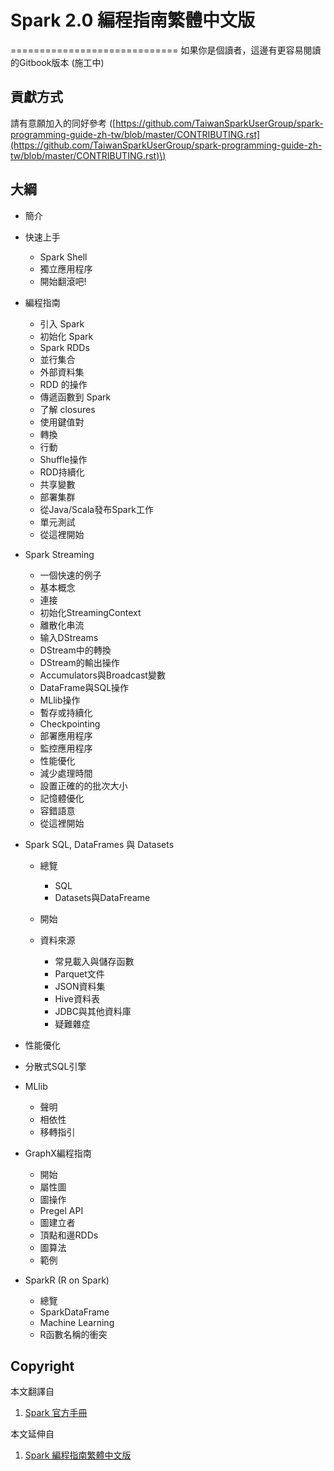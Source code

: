 # Spark 2.0 編程指南繁體中文版

============================= 如果你是個讀者，這邊有更容易閱讀的Gitbook版本 \(施工中\)

## 貢獻方式

請有意願加入的同好參考 \([https://github.com/TaiwanSparkUserGroup/spark-programming-guide-zh-tw/blob/master/CONTRIBUTING.rst](https://github.com/TaiwanSparkUserGroup/spark-programming-guide-zh-tw/blob/master/CONTRIBUTING.rst)\)

## 大綱

* 簡介

* 快速上手
  * Spark Shell
  * 獨立應用程序
  * 開始翻滾吧!

* 編程指南
  * 引入 Spark
  * 初始化 Spark
  * Spark RDDs
  * 並行集合
  * 外部資料集
  * RDD 的操作
  * 傳遞函數到 Spark
  * 了解 closures
  * 使用鍵值對
  * 轉換
  * 行動
  * Shuffle操作
  * RDD持續化
  * 共享變數
  * 部署集群  
  * 從Java/Scala發布Spark工作  
  * 單元測試  
  * 從這裡開始

* Spark Streaming
  * 一個快速的例子
  * 基本概念
  * 連接
  * 初始化StreamingContext
  * 離散化串流
  * 输入DStreams
  * DStream中的轉換
  * DStream的輸出操作
  * Accumulators與Broadcast變數
  * DataFrame與SQL操作
  * MLlib操作
  * 暫存或持續化
  * Checkpointing
  * 部署應用程序
  * 監控應用程序
  * 性能優化
  * 減少處理時間
  * 設置正確的的批次大小
  * 記憶體優化
  * 容錯語意
  * 從這裡開始


* Spark SQL, DataFrames 與 Datasets

  * 總覽

    * SQL
    * Datasets與DataFreame

  * 開始

  * 資料來源

    * 常見載入與儲存函數
    * Parquet文件
    * JSON資料集
    * Hive資料表
    * JDBC與其他資料庫
    * 疑難雜症



* 性能優化

* 分散式SQL引擎


* MLlib
  * 聲明
  * 相依性
  * 移轉指引


* GraphX編程指南
  * 開始
  * 屬性圖
  * 圖操作
  * Pregel API
  * 圖建立者
  * 頂點和邊RDDs
  * 圖算法
  * 範例


* SparkR \(R on Spark\)
  * 總覽
  * SparkDataFrame
  * Machine Learning
  * R函數名稱的衝突


## Copyright

本文翻譯自

1. [Spark 官方手冊](http://spark.apache.org/docs/latest/sql-programming-guide.html)

本文延伸自

1. [Spark 編程指南繁體中文版](https://www.gitbook.com/book/taiwansparkusergroup/spark-programming-guide-zh-tw/details)



